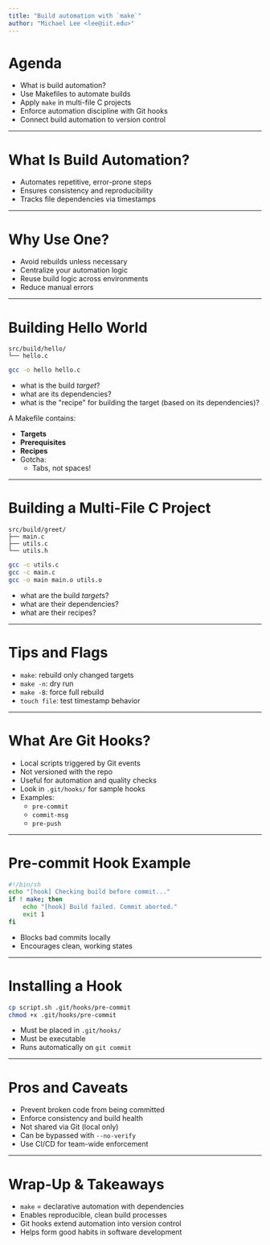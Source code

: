 ```yaml
---
title: "Build automation with `make`"
author: "Michael Lee <lee@iit.edu>"
---
```


# Agenda

- What is build automation?
- Use Makefiles to automate builds
- Apply `make` in multi-file C projects
- Enforce automation discipline with Git hooks
- Connect build automation to version control

---

# What Is Build Automation?

- Automates repetitive, error-prone steps
- Ensures consistency and reproducibility
- Tracks file dependencies via timestamps

---

# Why Use One?

- Avoid rebuilds unless necessary
- Centralize your automation logic
- Reuse build logic across environments
- Reduce manual errors

---

# Building Hello World

```
src/build/hello/
└── hello.c
```

```bash
gcc -o hello hello.c
```

- what is the build *target*?
- what are its dependencies?
- what is the "recipe" for building the target (based on its dependencies)?

<!-- pause -->

A Makefile contains:

- **Targets**
- **Prerequisites**
- **Recipes**
- Gotcha:
  - Tabs, not spaces!

<!--
speaker_note: |
  hello: hello.c
      gcc -o hello hello.c
-->

---

# Building a Multi-File C Project

```
src/build/greet/
├── main.c
├── utils.c
└── utils.h
```

```bash
gcc -c utils.c
gcc -c main.c
gcc -o main main.o utils.o
```

<!-- pause -->

- what are the build *target*s?
- what are their dependencies?
- what are their recipes?

<!--
speaker_note: |
  - Variable use: `CC`, `CFLAGS`, `OBJ`
  - Pattern rules: `%.o : %.c`
  - Automatic variables: `$<`
  - Custom targets: `clean`

    CC = gcc
    CFLAGS = -Wall -g
    OBJ = main.o utils.o

    main: $(OBJ)
    $(CC) $(CFLAGS) -o main $(OBJ)

    %.o: %.c
    $(CC) $(CFLAGS) -c $<

    clean:
    rm -f main *.o
-->

---

# Tips and Flags

- `make`: rebuild only changed targets
- `make -n`: dry run
- `make -B`: force full rebuild
- `touch file`: test timestamp behavior

---

# What Are Git Hooks?

- Local scripts triggered by Git events
- Not versioned with the repo
- Useful for automation and quality checks
- Look in `.git/hooks/` for sample hooks
- Examples:
  - `pre-commit`
  - `commit-msg`
  - `pre-push`

---

# Pre-commit Hook Example

```bash
#!/bin/sh
echo "[hook] Checking build before commit..."
if ! make; then
    echo "[hook] Build failed. Commit aborted."
    exit 1
fi
```

- Blocks bad commits locally
- Encourages clean, working states

---

# Installing a Hook

```bash
cp script.sh .git/hooks/pre-commit
chmod +x .git/hooks/pre-commit
```

- Must be placed in `.git/hooks/`
- Must be executable
- Runs automatically on `git commit`

---

# Pros and Caveats

- Prevent broken code from being committed
- Enforce consistency and build health
- Not shared via Git (local only)
- Can be bypassed with `--no-verify`
- Use CI/CD for team-wide enforcement

---

# Wrap-Up & Takeaways

- `make` = declarative automation with dependencies
- Enables reproducible, clean build processes
- Git hooks extend automation into version control
- Helps form good habits in software development
